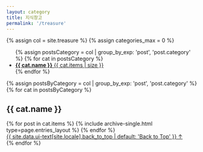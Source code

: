 ```yaml
---
layout: category
title: 지식창고
permalink: '/treasure'
---
```

{% assign col = site.treasure  %}
{% assign categories_max = 0 %}

<ul class="taxonomy__index">
  {% assign postsCategory = col | group_by_exp: 'post', 'post.category' %}
  {% for cat in postsCategory %}
    <li>
      <a href="#{{ cat.name }}">
        <strong>{{ cat.name }}</strong> <span class="taxonomy__count">{{ cat.items | size }}</span>
      </a>
    </li>
  {% endfor %}
</ul>

{% assign postsByCategory = col | group_by_exp: 'post', 'post.category' %}
{% for cat in postsByCategory %}
  <section id="{{ cat.name }}" class="taxonomy__section">
    <h2 class="archive__subtitle">{{ cat.name }}</h2>
    <div class="entries-{{ page.entries_layout | default: 'list' }}">
      {% for post in cat.items %}
        {% include archive-single.html type=page.entries_layout %}
      {% endfor %}
    </div>
    <a href="#page-title" class="back-to-top">{{ site.data.ui-text[site.locale].back_to_top | default: 'Back to Top' }} &uarr;</a>
  </section>
{% endfor %}

